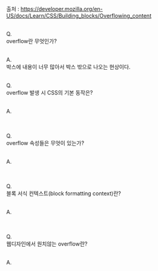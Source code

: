 출처 : https://developer.mozilla.org/en-US/docs/Learn/CSS/Building_blocks/Overflowing_content<br/><br/>

Q.<br/>
overflow란 무엇인가?
<br/><br/>

A.<br/>
박스에 내용이 너무 많아서 박스 밖으로 나오는 현상이다.
<br/><br/>

Q.<br/>
overflow 발생 시 CSS의 기본 동작은?
<br/><br/>

A.<br/>
<br/><br/>

Q.<br/>
overflow 속성들은 무엇이 있는가?
<br/><br/>

A.<br/>
<br/><br/>

Q.<br/>
블록 서식 컨텍스트(block formatting context)란?
<br/><br/>

A.<br/>
<br/><br/>

Q.<br/>
웹디자인에서 원치않는 overflow란?
<br/><br/>

A.<br/>
<br/><br/>
